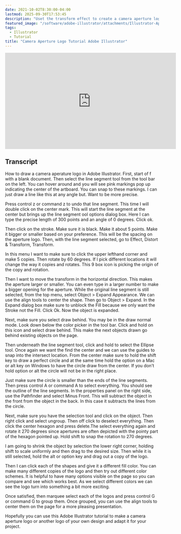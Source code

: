 ```yaml
---
date: 2021-10-02T8:30:00-04:00
lastmod: 2025-09-30T17:53:45
description: "Uset the transform effect to create a camera aperture logo in Adobe Illustrator"
featured_image: "/software/adobe-illustrator/attachments/Illustrator-Aperture-Logo-Tutorial.jpg"
tags:
  - Illustrator
  - Tutorial
title: "Camera Aperture Logo Tutorial Adobe Illustrator"
---
```


<div class="iframe-16-9-container">
<iframe class="youTubeIframe" width="560" height="315" src="https://www.youtube.com/embed/iPYjRqZsfG8?rel=0" title="YouTube video player" frameborder="0" allow="accelerometer; autoplay; clipboard-write; encrypted-media; gyroscope; picture-in-picture; web-share" referrerpolicy="strict-origin-when-cross-origin" allowfullscreen></iframe>
</div>

## Transcript

How to draw a camera aperature logo in Adobe Illustrator. First, start of f with a blank document. Then select the line segment tool from the tool bar on the left. You can hover around and you will see pink markings pop up indicating the center of the artboard. You can snap to these markings. I can just draw a line like this at any angle but. Want to be more precise.

Press control z or command z to undo that line segment. This time I will double click on the center mark. This will start the line segment at the center but brings up the line segment ool options dialog box. Here I can type the precise length of 300 points and an angle of 0 degrees. Click ok.

Then click on the stroke. Make sure it is black. Make it about 5 points. Make it bigger or smaller based on your preference. This will be the spacing on the aperture logo. Then, with the line segment selected, go to Effect, Distort & Transform, Transform.

In this menu I want to make sure to click the upper lefthand corner and make 5 copies. Then rotate by 60 degrees. If I pick different locations it will change the way it copies and rotates. This 9 box icon is picking the origin of the copy and rotation.

Then I want to move the transform in the horizontal direction. This makes the aperture larger or smaller. You can even type in a larger number to make a bigger opening for the aperture. While the original line segment is still selected, from the top menu, select Object > Expand Appearance. We can use the align tools to center the shape. Then go to Object > Expand. In the Expand dialog box make sure to unblock the Fill because we only want the Stroke not the Fill. Click Ok. Now the object is expanded.

Next, make sure you select draw behind. You may be in the draw normal mode. Look down below the color picker in the tool bar. Click and hold on this icon and select draw behind. This make the next objects drawn go behind existing objects on the page.

Then underneath the line segment tool, click and hold to select the Ellipse tool. Once again we want the find the center and we can use the guides to snap into the intersect location. From the center make sure to hold the shift key to draw a perfect circle and at the same time hold the option on a Mac or alt key on Windows to have the circle draw from the center. If you don’t hold option or alt the circle will not be in the right place.

Just make sure the circle is smaller than the ends of the line segments. Then press control A or command A to select everything. You should see the outline of the line segments. In the properties panel on the right side, use the Pathfinder and select Minus Front. This will subtract the object in the front from the object in the back. In this case it subtracts the lines from the circle.

Next, make sure you have the selection tool and click on the object. Then right click and select ungroup. Then off click to deselect everything. Then click the center hexagon and press delete.The select everything again and rotate it 270 degrees since apertures are often depicted with the pointy part of the hexagon pointed up. Hold shift to snap the rotation to 270 degrees.

I am going to shrink the object by selection the lower right corner, holding shift to scale uniformly and then drag to the desired size. Then while it is still selected, hold the alt or option key and drag out a copy of the logo.

Then I can click each of the shapes and give it a different fill color. You can make many different copies of the logo and then try out different color schemes. It is helpful to have many options visible on the page so you can compare and see which works best. As we select different colors we can see the logo turn into something a bit more exciting.

Once satisfied, then marquee select each of the logos and press control G or command G to group them. Once grouped, you can use the align tools to center them on the page for a more pleasing presentation.

Hopefully you can use this Adobe Illustrator tutorial to make a camera aperture logo or another logo of your own design and adapt it for your project.
